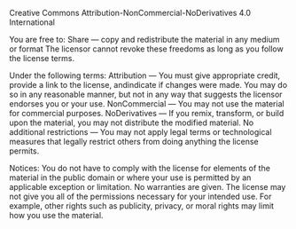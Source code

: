 Creative Commons Attribution-NonCommercial-NoDerivatives 4.0 International

You are free to:
    Share — copy and redistribute the material in any medium or format
    The licensor cannot revoke these freedoms as long as you follow the license terms.

Under the following terms:
    Attribution — You must give appropriate credit, provide a link to the license, andindicate if changes were made. You may do so in any reasonable manner, but not in any way that suggests the licensor endorses you or your use.
    NonCommercial — You may not use the material for commercial purposes.
    NoDerivatives — If you remix, transform, or build upon the material, you may not distribute the modified material.
    No additional restrictions — You may not apply legal terms or technological measures that legally restrict others from doing anything the license permits.

Notices:
    You do not have to comply with the license for elements of the material in the public domain or where your use is permitted by an applicable exception or limitation.
    No warranties are given. The license may not give you all of the permissions necessary for your intended use. For example, other rights such as publicity, privacy, or moral rights may limit how you use the material.
